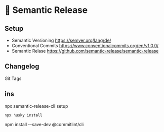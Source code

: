 # 🚀 Semantic Release 

## Setup
- Semantic Versioning https://semver.org/lang/de/
- Conventional Commits https://www.conventionalcommits.org/en/v1.0.0/
- Semantic Relase https://github.com/semantic-release/semantic-release

## Changelog

Git Tags


## ins

npx semantic-release-cli setup 

```
npx husky install
```

npm install --save-dev @commitlint/cli